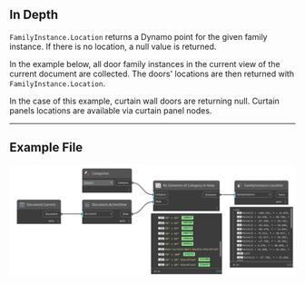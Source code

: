 ## In Depth
`FamilyInstance.Location` returns a Dynamo point for the given family instance. If there is no location, a null value is returned.

In the example below, all door family instances in the current view of the current document are collected. The doors' locations are then returned with `FamilyInstance.Location`. 

In the case of this example, curtain wall doors are returning null. Curtain panels locations are available via curtain panel nodes.
___
## Example File

![FamilyInstance.Location](./Revit.Elements.FamilyInstance.Location_img.jpg)